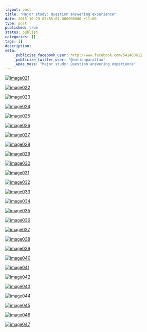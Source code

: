 ```yaml
---
layout: post
title: "Major study: Question answering experience"
date: 2015-10-29 07:55:01.000000000 +11:00
type: post
published: true
status: publish
categories: []
tags: []
description:
meta:
    _publicize_facebook_user: http://www.facebook.com/541400612
    _publicize_twitter_user: "@notionparallax"
    _wpas_mess: "Major study: Question answering experience"
---
```


<p> </p>
<p><a href="/wordpress/wp-content/uploads/2015/10/image021.png" rel="attachment wp-att-2078"><img class="alignnone size-full wp-image-2078" src="{{ site.baseurl }}/assets/image021.png" alt="image021" /></a></p>
<p><a href="/wordpress/wp-content/uploads/2015/10/image022.png" rel="attachment wp-att-2079"><img class="alignnone size-medium wp-image-2079" src="{{ site.baseurl }}/assets/image022.png" alt="image022" /></a></p>
<p><a href="/wordpress/wp-content/uploads/2015/10/image023.png" rel="attachment wp-att-2080"><img class="alignnone size-medium wp-image-2080" src="{{ site.baseurl }}/assets/image023.png" alt="image023" /></a></p>
<p><a href="/wordpress/wp-content/uploads/2015/10/image024.png" rel="attachment wp-att-2081"><img class="alignnone size-medium wp-image-2081" src="{{ site.baseurl }}/assets/image024.png" alt="image024" /></a></p>
<p><a href="/wordpress/wp-content/uploads/2015/10/image025.png" rel="attachment wp-att-2082"><img class="alignnone size-medium wp-image-2082" src="{{ site.baseurl }}/assets/image025.png" alt="image025" /></a></p>
<p><a href="/wordpress/wp-content/uploads/2015/10/image026.png" rel="attachment wp-att-2083"><img class="alignnone size-medium wp-image-2083" src="{{ site.baseurl }}/assets/image026.png" alt="image026" /></a></p>
<p><a href="/wordpress/wp-content/uploads/2015/10/image027.png" rel="attachment wp-att-2084"><img class="alignnone size-medium wp-image-2084" src="{{ site.baseurl }}/assets/image027.png" alt="image027" /></a></p>
<p><a href="/wordpress/wp-content/uploads/2015/10/image028.png" rel="attachment wp-att-2085"><img class="alignnone size-medium wp-image-2085" src="{{ site.baseurl }}/assets/image028.png" alt="image028" /></a></p>
<p><a href="/wordpress/wp-content/uploads/2015/10/image029.png" rel="attachment wp-att-2086"><img class="alignnone size-medium wp-image-2086" src="{{ site.baseurl }}/assets/image029.png" alt="image029" /></a></p>
<p><a href="/wordpress/wp-content/uploads/2015/10/image030.png" rel="attachment wp-att-2087"><img class="alignnone size-medium wp-image-2087" src="{{ site.baseurl }}/assets/image030.png" alt="image030" /></a></p>
<p><a href="/wordpress/wp-content/uploads/2015/10/image031.png" rel="attachment wp-att-2088"><img class="alignnone size-medium wp-image-2088" src="{{ site.baseurl }}/assets/image031.png" alt="image031" /></a></p>
<p><a href="/wordpress/wp-content/uploads/2015/10/image032.png" rel="attachment wp-att-2089"><img class="alignnone size-medium wp-image-2089" src="{{ site.baseurl }}/assets/image032.png" alt="image032" /></a></p>
<p><a href="/wordpress/wp-content/uploads/2015/10/image033.png" rel="attachment wp-att-2090"><img class="alignnone size-medium wp-image-2090" src="{{ site.baseurl }}/assets/image033.png" alt="image033" /></a></p>
<p><a href="/wordpress/wp-content/uploads/2015/10/image034.png" rel="attachment wp-att-2091"><img class="alignnone size-medium wp-image-2091" src="{{ site.baseurl }}/assets/image034.png" alt="image034" /></a></p>
<p><a href="/wordpress/wp-content/uploads/2015/10/image035.png" rel="attachment wp-att-2092"><img class="alignnone size-medium wp-image-2092" src="{{ site.baseurl }}/assets/image035.png" alt="image035" /></a></p>
<p><a href="/wordpress/wp-content/uploads/2015/10/image036.png" rel="attachment wp-att-2093"><img class="alignnone size-medium wp-image-2093" src="{{ site.baseurl }}/assets/image036.png" alt="image036" /></a></p>
<p><a href="/wordpress/wp-content/uploads/2015/10/image037.png" rel="attachment wp-att-2094"><img class="alignnone size-medium wp-image-2094" src="{{ site.baseurl }}/assets/image037.png" alt="image037" /></a></p>
<p><a href="/wordpress/wp-content/uploads/2015/10/image038.png" rel="attachment wp-att-2095"><img class="alignnone size-medium wp-image-2095" src="{{ site.baseurl }}/assets/image038.png" alt="image038" /></a></p>
<p><a href="/wordpress/wp-content/uploads/2015/10/image039.png" rel="attachment wp-att-2096"><img class="alignnone size-full wp-image-2096" src="{{ site.baseurl }}/assets/image039.png" alt="image039" /></a></p>
<p><a href="/wordpress/wp-content/uploads/2015/10/image040.png" rel="attachment wp-att-2097"><img class="alignnone size-medium wp-image-2097" src="{{ site.baseurl }}/assets/image040.png" alt="image040" /></a></p>
<p><a href="/wordpress/wp-content/uploads/2015/10/image041.png" rel="attachment wp-att-2098"><img class="alignnone size-medium wp-image-2098" src="{{ site.baseurl }}/assets/image041.png" alt="image041" /></a></p>
<p><a href="/wordpress/wp-content/uploads/2015/10/image042.png" rel="attachment wp-att-2099"><img class="alignnone size-medium wp-image-2099" src="{{ site.baseurl }}/assets/image042.png" alt="image042" /></a></p>
<p><a href="/wordpress/wp-content/uploads/2015/10/image043.png" rel="attachment wp-att-2100"><img class="alignnone size-medium wp-image-2100" src="{{ site.baseurl }}/assets/image043.png" alt="image043" /></a></p>
<p><a href="/wordpress/wp-content/uploads/2015/10/image044.png" rel="attachment wp-att-2101"><img class="alignnone size-medium wp-image-2101" src="{{ site.baseurl }}/assets/image044.png" alt="image044" /></a></p>
<p><a href="/wordpress/wp-content/uploads/2015/10/image045.png" rel="attachment wp-att-2102"><img class="alignnone size-medium wp-image-2102" src="{{ site.baseurl }}/assets/image045.png" alt="image045" /></a></p>
<p><a href="/wordpress/wp-content/uploads/2015/10/image046.png" rel="attachment wp-att-2103"><img class="alignnone size-full wp-image-2103" src="{{ site.baseurl }}/assets/image046.png" alt="image046" /></a></p>
<p><a href="/wordpress/wp-content/uploads/2015/10/image047.png" rel="attachment wp-att-2104"><img class="alignnone size-full wp-image-2104" src="{{ site.baseurl }}/assets/image047.png" alt="image047" /></a></p>
